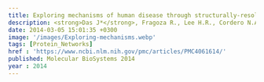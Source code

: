 ```yaml
---
title: Exploring mechanisms of human disease through structurally-resolved protein interactome networks
description: <strong>Das J*</strong>, Fragoza R., Lee H.R., Cordero N.A., Guo Y., Meyer M.J., Vo T.V., Wang X., Yu H.
date: 2014-03-05 15:01:35 +0300
image: '/images/Exploring-mechanisms.webp'
tags: [Protein_Networks]
href : 'https://www.ncbi.nlm.nih.gov/pmc/articles/PMC4061614/'
published: Molecular BioSystems 2014
year : 2014
---
```

